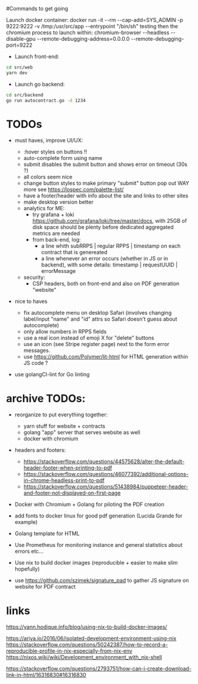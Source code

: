 #Commands to get going

Launch docker container:
    docker run -it --rm --cap-add=SYS_ADMIN -p 9222:9222 -v /tmp:/usr/src/app --entrypoint "/bin/sh" testing
then the chromium process to launch within:
    chromium-browser --headless --disable-gpu --remote-debugging-address=0.0.0.0 --remote-debugging-port=9222

- Launch front-end:
```bash
cd src/web
yarn dev
```

- Launch go backend:
```bash
cd src/backend
go run autocontract.go -d 1234
```

# TODOs
- must haves, improve UI/UX:
    - :hover styles on buttons !!
    - auto-complete form using name
    - submit disables the submit button and shows error on timeout (30s ?)
    - all colors seem nice
    - change button styles to make primary "submit" button pop out WAY more
        see https://lospec.com/palette-list/
    - have a footer/header with info about the site and links to other sites
    - make desktop version better
    - analytics for ME:
        - try grafana + loki https://github.com/grafana/loki/tree/master/docs, with 25GB of disk space should be plenty before dedicated aggregated metrics are needed
        - from back-end, log:
            - a line whith subRRPS | regular RPPS | timestamp on each contract that is genereated
            - a line whenever an error occurs (whether in JS or in backend), with some details: timestamp | requestUUID | errorMessage
    - security:
        - CSP headers, both on front-end and also on PDF generation "website"

- nice to haves
    - fix autocomplete menu on desktop Safari (involves changing label/input "name" and "id" attrs so Safari doesn't guess about autocomplete)
    - only allow numbers in RPPS fields
    - use a real icon instead of emoji X for "delete" buttons
    - use an icon (see Stripe register page) next to the form error messages.
    - use https://github.com/Polymer/lit-html for HTML generation within JS code ?

- use golangCI-lint for Go linting

# archive TODOs:
- reorganize to put everything together:
    - yarn stuff for website + contracts
    - golang "app" server that serves website as well
    - docker with chromium
- headers and footers:
    - https://stackoverflow.com/questions/44575628/alter-the-default-header-footer-when-printing-to-pdf
    - https://stackoverflow.com/questions/46077392/additional-options-in-chrome-headless-print-to-pdf
    - https://stackoverflow.com/questions/51438984/puppeteer-header-and-footer-not-displayed-on-first-page
- Docker with Chromium + Golang for piloting the PDF creation
- add fonts to docker linux for good pdf generation (Lucida Grande for example)
- Golang template for HTML
- Use Prometheus for monitoring instance and general statistics about errors etc...
- Use nix to build docker images (reproducible + easier to make slim hopefully)

- use https://github.com/szimek/signature_pad to gather JS signature on website for PDF contract

# links
https://yann.hodique.info/blog/using-nix-to-build-docker-images/

https://ariya.io/2016/06/isolated-development-environment-using-nix
https://stackoverflow.com/questions/50242387/how-to-record-a-reproducible-profile-in-nix-especially-from-nix-env
https://nixos.wiki/wiki/Development_environment_with_nix-shell


https://stackoverflow.com/questions/2793751/how-can-i-create-download-link-in-html/16316830#16316830

